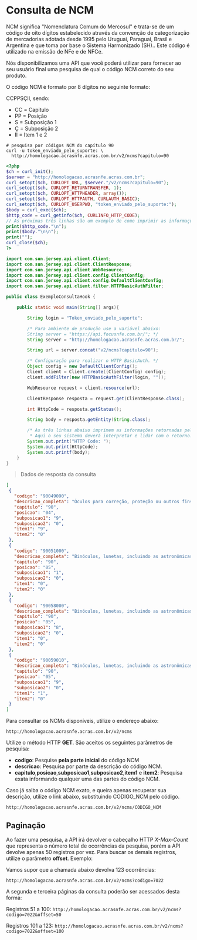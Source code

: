 # Consulta de NCM

NCM significa "Nomenclatura Comum do Mercosul" e trata-se de um código de oito dígitos estabelecido através da convenção de categorização de mercadorias adotada desde 1995 pelo Uruguai, Paraguai, Brasil e Argentina e que toma por base o Sistema Harmonizado (SH).. Este código é utilizado na emissão de NFe e de NFCe.

Nós disponibilizamos uma API que você poderá utilizar para fornecer ao seu usuário final uma pesquisa de qual o código NCM correto do seu produto.

O código NCM é formato por 8 dígitos no seguinte formato:

CCPPSÇII, sendo:

* CC = Capitulo
* PP = Posição
* S  = Subposição 1
* Ç  = Subposição 2
* II = Item 1 e 2

```shell
# pesquisa por códigos NCM do capítulo 90
curl -u token_enviado_pelo_suporte: \
  http://homologacao.acrasnfe.acras.com.br/v2/ncms?capitulo=90
```

```php
<?php
$ch = curl_init();
$server = "http://homologacao.acrasnfe.acras.com.br";
curl_setopt($ch, CURLOPT_URL, $server."/v2/ncms?capitulo=90");
curl_setopt($ch, CURLOPT_RETURNTRANSFER, 1);
curl_setopt($ch, CURLOPT_HTTPHEADER, array());
curl_setopt($ch, CURLOPT_HTTPAUTH, CURLAUTH_BASIC);
curl_setopt($ch, CURLOPT_USERPWD, "token_enviado_pelo_suporte:");
$body = curl_exec($ch);
$http_code = curl_getinfo($ch, CURLINFO_HTTP_CODE);
// As próximas três linhas são um exemplo de como imprimir as informações de retorno da API.
print($http_code."\n");
print($body."\n\n");
print("");
curl_close($ch);
?>
```

```java
import com.sun.jersey.api.client.Client;
import com.sun.jersey.api.client.ClientResponse;
import com.sun.jersey.api.client.WebResource;
import com.sun.jersey.api.client.config.ClientConfig;
import com.sun.jersey.api.client.config.DefaultClientConfig;
import com.sun.jersey.api.client.filter.HTTPBasicAuthFilter;

public class ExemploConsultaHook {

    public static void main(String[] args){

        String login = "Token_enviado_pelo_suporte";

        /* Para ambiente de produção use a variável abaixo:
        String server = "https://api.focusnfe.com.br/"; */
        String server = "http://homologacao.acrasnfe.acras.com.br/";

        String url = server.concat("v2/ncms?capitulo=90");

        /* Configuração para realizar o HTTP BasicAuth. */
        Object config = new DefaultClientConfig();
        Client client = Client.create((ClientConfig) config);
        client.addFilter(new HTTPBasicAuthFilter(login, ""));

        WebResource request = client.resource(url);

        ClientResponse resposta = request.get(ClientResponse.class);

        int HttpCode = resposta.getStatus();

        String body = resposta.getEntity(String.class);

        /* As três linhas abaixo imprimem as informações retornadas pela API.
         * Aqui o seu sistema deverá interpretar e lidar com o retorno. */
        System.out.print("HTTP Code: ");
        System.out.print(HttpCode);
        System.out.printf(body);
    }
}
```

> Dados de resposta da consulta

```json
[
 {
   "codigo": "90049090",
   "descricao_completa": "Óculos para correção, proteção ou outros fins, e artigos semelhantes. Outros Outros",
   "capitulo": "90",
   "posicao": "04",
   "subposicao1": "9",
   "subposicao2": "0",
   "item1": "9",
   "item2": "0"
 },
 {
   "codigo": "90051000",
   "descricao_completa": "Binóculos, lunetas, incluindo as astronômicas, telescópios ópticos, e suas armações, outros instrumentos de astronomia e suas armações, exceto os aparelhos de radioastronomia. Binóculos",
   "capitulo": "90",
   "posicao": "05",
   "subposicao1": "1",
   "subposicao2": "0",
   "item1": "0",
   "item2": "0"
 },
 {
   "codigo": "90058000",
   "descricao_completa": "Binóculos, lunetas, incluindo as astronômicas, telescópios ópticos, e suas armações, outros instrumentos de astronomia e suas armações, exceto os aparelhos de radioastronomia. Outros instrumentos",
   "capitulo": "90",
   "posicao": "05",
   "subposicao1": "8",
   "subposicao2": "0",
   "item1": "0",
   "item2": "0"
 },
 {
   "codigo": "90059010",
   "descricao_completa": "Binóculos, lunetas, incluindo as astronômicas, telescópios ópticos, e suas armações, outros instrumentos de astronomia e suas armações, exceto os aparelhos de radioastronomia. Partes e acessórios (incluindo as armações) De binóculos",
   "capitulo": "90",
   "posicao": "05",
   "subposicao1": "9",
   "subposicao2": "0",
   "item1": "1",
   "item2": "0"
 }
]
```

Para consultar os NCMs disponíveis, utilize o endereço abaixo:

`http://homologacao.acrasnfe.acras.com.br/v2/ncms`


Utilize o método HTTP **GET**. São aceitos os seguintes parâmetros de pesquisa:

* **codigo**: Pesquise **pela parte inicial** do código NCM
* **descricao**: Pesquisa por parte da descrição do código NCM.
* **capitulo**,**posicao**,**subposicao1**,**subposicao2**,**item1** e **item2**: Pesquisa exata informando qualquer uma das partes do código NCM.

Caso já saiba o código NCM exato, e queira apenas recuperar sua descrição, utilize o link
abaixo, substituindo CODIGO_NCM pelo código.

`http://homologacao.acrasnfe.acras.com.br/v2/ncms/CODIGO_NCM`


## Paginação

Ao fazer uma pesquisa, a API irá devolver o cabeçalho HTTP *X-Max-Count* que representa
o número total de ocorrências da pesquisa, porém a API devolve apenas 50 registros por vez.
Para buscar os demais registros, utilize o parâmetro **offset**. Exemplo:

Vamos supor que a chamada abaixo devolva 123 ocorrências:

`http://homologacao.acrasnfe.acras.com.br/v2/ncms?codigo=7022`

A segunda e terceira páginas da consulta poderão ser acessados desta forma:

Registros 51 a 100:
`http://homologacao.acrasnfe.acras.com.br/v2/ncms?codigo=7022&offset=50`

Registros 101 a 123:
`http://homologacao.acrasnfe.acras.com.br/v2/ncms?codigo=7022&offset=100`
